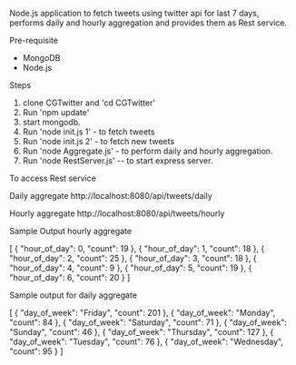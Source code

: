 Node.js application to fetch tweets using twitter api for last 7 days, performs daily and hourly aggregation and provides them as Rest service.

Pre-requisite

* MongoDB
* Node.js

Steps

1. clone CGTwitter and 'cd CGTwitter'
2. Run 'npm update'
3. start mongodb.
3. Run 'node init.js 1' - to fetch tweets
4. Run 'node init.js 2' - to fetch new tweets
5. Run 'node Aggregate.js' - to perform daily and hourly aggregation. 
5. Run 'node RestServer.js' -- to start express server.

To access Rest service

Daily aggregate
http://localhost:8080/api/tweets/daily

Hourly aggregate
http://localhost:8080/api/tweets/hourly

Sample Output hourly aggregate 

[
    {
        "hour_of_day": 0,
        "count": 19
    },
    {
        "hour_of_day": 1,
        "count": 18
    },
    {
        "hour_of_day": 2,
        "count": 25
    },
    {
        "hour_of_day": 3,
        "count": 18
    },
    {
        "hour_of_day": 4,
        "count": 9
    },
    {
        "hour_of_day": 5,
        "count": 19
    },
    {
        "hour_of_day": 6,
        "count": 20
    }
]

Sample output for daily aggregate

[
    {
        "day_of_week": "Friday",
        "count": 201
    },
    {
        "day_of_week": "Monday",
        "count": 84
    },
    {
        "day_of_week": "Saturday",
        "count": 71
    },
    {
        "day_of_week": "Sunday",
        "count": 46
    },
    {
        "day_of_week": "Thursday",
        "count": 127
    },
    {
        "day_of_week": "Tuesday",
        "count": 76
    },
    {
        "day_of_week": "Wednesday",
        "count": 95
    }
]


